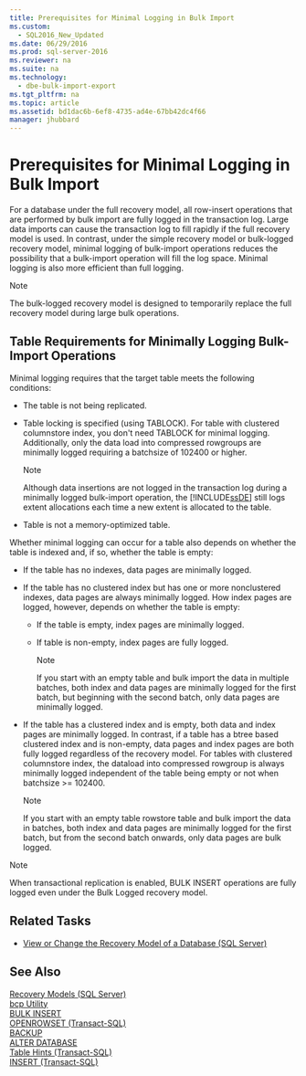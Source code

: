 ```yaml
---
title: Prerequisites for Minimal Logging in Bulk Import
ms.custom: 
  - SQL2016_New_Updated
ms.date: 06/29/2016
ms.prod: sql-server-2016
ms.reviewer: na
ms.suite: na
ms.technology: 
  - dbe-bulk-import-export
ms.tgt_pltfrm: na
ms.topic: article
ms.assetid: bd1dac6b-6ef8-4735-ad4e-67bb42dc4f66
manager: jhubbard
---
```

# Prerequisites for Minimal Logging in Bulk Import
For a database under the full recovery model, all row-insert operations that are performed by bulk import are fully logged in the transaction log. Large data imports can cause the transaction log to fill rapidly if the full recovery model is used. In contrast, under the simple recovery model or bulk-logged recovery model, minimal logging of bulk-import operations reduces the possibility that a bulk-import operation will fill the log space. Minimal logging is also more efficient than full logging.  
  
> [!NOTE]  
>  The bulk-logged recovery model is designed to temporarily replace the full recovery model during large bulk operations.  
  
## Table Requirements for Minimally Logging Bulk-Import Operations  
 Minimal logging requires that the target table meets the following conditions:  
  
-   The table is not being replicated.  
  
-   Table locking is specified (using TABLOCK). For table with clustered columnstore index, you don't need TABLOCK for minimal logging.  Additionally, only the data load into compressed rowgroups are minimally logged requiring a batchsize of 102400 or higher.  
  
    > [!NOTE]  
    >  Although data insertions are not logged in the transaction log during a minimally logged bulk-import operation, the [!INCLUDE[ssDE](../../Topics/TopicNameContainA/includes/ssDE_md.md)] still logs extent allocations each time a new extent is allocated to the table.  
  
-   Table is not a memory-optimized table.  
  
 Whether minimal logging can occur for a table also depends on whether the table is indexed and, if so, whether the table is empty:  
  
-   If the table has no indexes, data pages are minimally logged.  
  
-   If the table has no clustered index but has one or more nonclustered indexes, data pages are always minimally logged. How index pages are logged, however, depends on whether the table is empty:  
  
    -   If the table is empty, index pages are minimally logged.  
  
    -   If table is non-empty, index pages are fully logged.  
  
        > [!NOTE]  
        >  If you start with an empty table and bulk import the data in multiple batches, both index and data pages are minimally logged for the first batch, but beginning with the second batch, only data pages are minimally logged.  
  
-   If the table has a clustered index and is empty, both data and index pages are minimally logged. In contrast, if a table has a btree based  clustered index and is non-empty, data pages and index pages are both fully logged regardless of the recovery model. For tables with clustered columnstore index, the dataload into compressed rowgroup is always minimally logged independent of the table being empty or not when batchsize >= 102400.  
  
    > [!NOTE]  
    >  If you start with an empty table  rowstore table and bulk import the data in batches, both index and data pages are minimally logged for the first batch, but from the second batch onwards, only data pages are bulk logged.  
  
> [!NOTE]  
>  When transactional replication is enabled, BULK INSERT operations are fully logged even under the Bulk Logged recovery model.  
  
##  <a name="RelatedTasks"></a> Related Tasks  
  
-   [View or Change the Recovery Model of a Database (SQL Server)](../../Topics/TopicNameContainA/View-or-Change-the-Recovery-Model-of-a-Database--SQL-Server-.md)  
  
   
  
## See Also  
 [Recovery Models (SQL Server)](../../Topics/TopicNameNotContainA/Recovery-Models--SQL-Server-.md)   
 [bcp Utility](../../Topics/TopicNameNotContainA/bcp-Utility.md)   
 [BULK INSERT](assetId:///be3984e1-5ab3-4226-a539-a9f58e1e01e2)   
 [OPENROWSET (Transact-SQL)](assetId:///f47eda43-33aa-454d-840a-bb15a031ca17)   
 [BACKUP](assetId:///89a4658a-62f1-4289-8982-f072229720a1)   
 [ALTER DATABASE](assetId:///15f8affd-8f39-4021-b092-0379fc6983da)   
 [Table Hints (Transact-SQL)](assetId:///8bf1316f-c0ef-49d0-90a7-3946bc8e7a89)   
 [INSERT (Transact-SQL)](assetId:///1054c76e-0fd5-4131-8c07-a6c5d024af50)